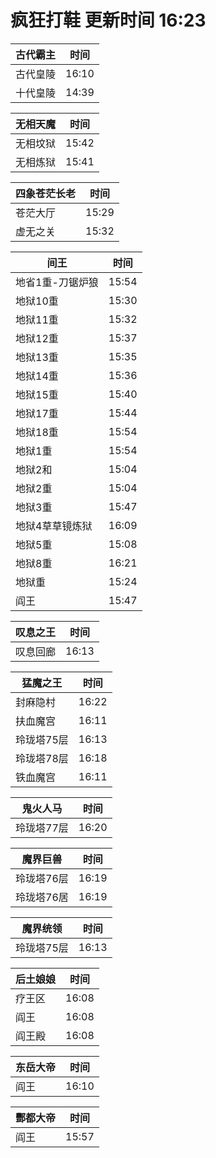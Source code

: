 # 疯狂打鞋 更新时间 16:23

| 古代霸主   | 时间    |
|--------|-------|
| 古代皇陵 | 16:10 |
| 十代皇陵 | 14:39 |

| 无相天魔   | 时间    |
|--------|-------|
| 无相坟狱 | 15:42 |
| 无相炼狱 | 15:41 |

| 四象苍茫长老   | 时间    |
|--------|-------|
| 苍茫大厅 | 15:29 |
| 虚无之关 | 15:32 |

| 间王   | 时间    |
|--------|-------|
| 地省1重-刀锯炉狼 | 15:54 |
| 地狱10重 | 15:30 |
| 地狱11重 | 15:32 |
| 地狱12重 | 15:37 |
| 地狱13重 | 15:35 |
| 地狱14重 | 15:36 |
| 地狱15重 | 15:40 |
| 地狱17重 | 15:44 |
| 地狱18重 | 15:54 |
| 地狱1重 | 15:54 |
| 地狱2和 | 15:04 |
| 地狱2重 | 15:04 |
| 地狱3重 | 15:47 |
| 地狱4草草镜炼狱 | 16:09 |
| 地狱5重 | 15:08 |
| 地狱8重 | 16:21 |
| 地狱重 | 15:24 |
| 阎王 | 15:47 |

| 叹息之王   | 时间    |
|--------|-------|
| 叹息回廊 | 16:13 |

| 猛魔之王   | 时间    |
|--------|-------|
| 封麻隐村 | 16:22 |
| 扶血魔宫 | 16:11 |
| 玲珑塔75层 | 16:13 |
| 玲珑塔78层 | 16:18 |
| 铁血魔宫 | 16:11 |

| 鬼火人马   | 时间    |
|--------|-------|
| 玲珑塔77层 | 16:20 |

| 魔界巨兽   | 时间    |
|--------|-------|
| 玲珑塔76层 | 16:19 |
| 玲珑塔76居 | 16:19 |

| 魔界统领   | 时间    |
|--------|-------|
| 玲珑塔75层 | 16:13 |

| 后土娘娘   | 时间    |
|--------|-------|
| 疗王区 | 16:08 |
| 阎王 | 16:08 |
| 阎王殿 | 16:08 |

| 东岳大帝   | 时间    |
|--------|-------|
| 阎王 | 16:10 |

| 酆都大帝   | 时间    |
|--------|-------|
| 阎王 | 15:57 |
